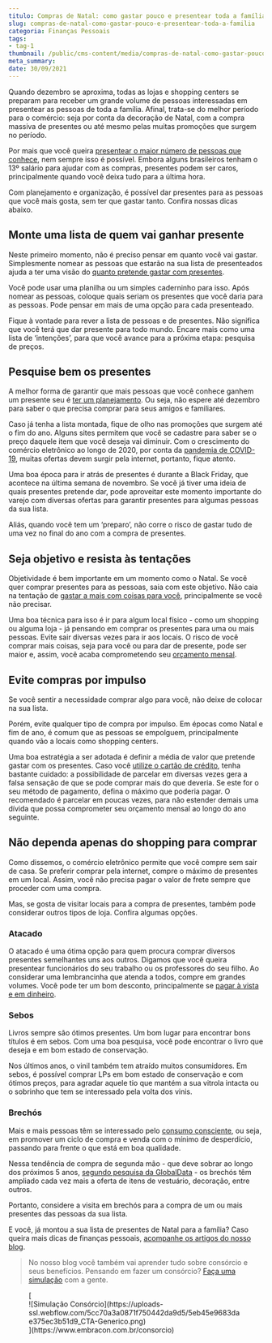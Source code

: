 ```yaml
---
titulo: Compras de Natal: como gastar pouco e presentear toda a família?
slug: compras-de-natal-como-gastar-pouco-e-presentear-toda-a-familia
categoria: Finanças Pessoais
tags:
- tag-1
thumbnail: /public/cms-content/media/compras-de-natal-como-gastar-pouco-e-presentear-toda-a-familia.jpg
meta_summary: 
date: 30/09/2021
---
```

Quando dezembro se aproxima, todas as lojas e shopping centers se preparam para receber um grande volume de pessoas interessadas em presentear as pessoas de toda a família. Afinal, trata-se do melhor período para o comércio: seja por conta da decoração de Natal, com a compra massiva de presentes ou até mesmo pelas muitas promoções que surgem no período.

Por mais que você queira [presentear o maior número de pessoas que conhece](https://www.embracon.com.br/blog/5-dicas-de-presentes-de-formatura-para-os-filhos), nem sempre isso é possível. Embora alguns brasileiros tenham o 13º salário para ajudar com as compras, presentes podem ser caros, principalmente quando você deixa tudo para a última hora.

Com planejamento e organização, é possível dar presentes para as pessoas que você mais gosta, sem ter que gastar tanto. Confira nossas dicas abaixo.

Monte uma lista de quem vai ganhar presente
-------------------------------------------

Neste primeiro momento, não é preciso pensar em quanto você vai gastar. Simplesmente nomear as pessoas que estarão na sua lista de presenteados ajuda a ter uma visão do [quanto pretende gastar com presentes](https://www.embracon.com.br/blog/planejamento-financeiro-um-guia-para-as-financas-nao-sairem-de-controle).

Você pode usar uma planilha ou um simples caderninho para isso. Após nomear as pessoas, coloque quais seriam os presentes que você daria para as pessoas. Pode pensar em mais de uma opção para cada presenteado.

Fique à vontade para rever a lista de pessoas e de presentes. Não significa que você terá que dar presente para todo mundo. Encare mais como uma lista de ‘intenções’, para que você avance para a próxima etapa: pesquisa de preços.

Pesquise bem os presentes
-------------------------

A melhor forma de garantir que mais pessoas que você conhece ganhem um presente seu é [ter um planejamento](https://www.embracon.com.br/blog/planeje-sua-vida-financeira-e-fique-sempre-no-azul). Ou seja, não espere até dezembro para saber o que precisa comprar para seus amigos e familiares.

Caso já tenha a lista montada, fique de olho nas promoções que surgem até o fim do ano. Alguns sites permitem que você se cadastre para saber se o preço daquele item que você deseja vai diminuir. Com o crescimento do comércio eletrônico ao longo de 2020, por conta da [pandemia de COVID-19](https://www.embracon.com.br/blog/habitos-de-consumo-antes-durante-e-pos-pandemia), muitas ofertas devem surgir pela internet, portanto, fique atento.

Uma boa época para ir atrás de presentes é durante a Black Friday, que acontece na última semana de novembro. Se você já tiver uma ideia de quais presentes pretende dar, pode aproveitar este momento importante do varejo com diversas ofertas para garantir presentes para algumas pessoas da sua lista.

Aliás, quando você tem um ‘preparo’, não corre o risco de gastar tudo de uma vez no final do ano com a compra de presentes.

Seja objetivo e resista às tentações
------------------------------------

Objetividade é bem importante em um momento como o Natal. Se você quer comprar presentes para as pessoas, saia com este objetivo. Não caia na tentação de [gastar a mais com coisas para você](https://www.embracon.com.br/blog/7-dicas-para-comecar-a-sua-organizacao-financeira), principalmente se você não precisar.

Uma boa técnica para isso é ir para algum local físico - como um shopping ou alguma loja - já pensando em comprar os presentes para uma ou mais pessoas. Evite sair diversas vezes para ir aos locais. O risco de você comprar mais coisas, seja para você ou para dar de presente, pode ser maior e, assim, você acaba comprometendo seu [orçamento mensal](https://www.embracon.com.br/blog/5-erros-que-voce-deve-evitar-para-conseguir-economizar-dinheiro).

Evite compras por impulso
-------------------------

Se você sentir a necessidade comprar algo para você, não deixe de colocar na sua lista.

Porém, evite qualquer tipo de compra por impulso. Em épocas como Natal e fim de ano, é comum que as pessoas se empolguem, principalmente quando vão a locais como shopping centers.

Uma boa estratégia a ser adotada é definir a média de valor que pretende gastar com os presentes. Caso você [utilize o cartão de crédito](https://www.embracon.com.br/blog/divida-de-cartao-de-credito-como-sair-dela-e-nao-entrar-mais), tenha bastante cuidado: a possibilidade de parcelar em diversas vezes gera a falsa sensação de que se pode comprar mais do que deveria. Se este for o seu método de pagamento, defina o máximo que poderia pagar. O recomendado é parcelar em poucas vezes, para não estender demais uma dívida que possa comprometer seu orçamento mensal ao longo do ano seguinte.

Não dependa apenas do shopping para comprar
-------------------------------------------

Como dissemos, o comércio eletrônico permite que você compre sem sair de casa. Se preferir comprar pela internet, compre o máximo de presentes em um local. Assim, você não precisa pagar o valor de frete sempre que proceder com uma compra.

Mas, se gosta de visitar locais para a compra de presentes, também pode considerar outros tipos de loja. Confira algumas opções.

### Atacado

O atacado é uma ótima opção para quem procura comprar diversos presentes semelhantes uns aos outros. Digamos que você queira presentear funcionários do seu trabalho ou os professores do seu filho. Ao considerar uma lembrancinha que atenda a todos, compre em grandes volumes. Você pode ter um bom desconto, principalmente se [pagar à vista e em dinheiro](https://www.embracon.com.br/blog/saiba-quais-sao-os-pontos-positivos-e-negativos-de-pagar-a-vista-e-parcelado).

### Sebos

Livros sempre são ótimos presentes. Um bom lugar para encontrar bons títulos é em sebos. Com uma boa pesquisa, você pode encontrar o livro que deseja e em bom estado de conservação.

Nos últimos anos, o vinil também tem atraído muitos consumidores. Em sebos, é possível comprar LPs em bom estado de conservação e com ótimos preços, para agradar aquele tio que mantém a sua vitrola intacta ou o sobrinho que tem se interessado pela volta dos vinis.

### Brechós

Mais e mais pessoas têm se interessado pelo [consumo consciente](https://www.embracon.com.br/blog/conheca-o-consumo-consciente-e-saiba-por-que-ele-faz-bem-para-o-seu-bolso), ou seja, em promover um ciclo de compra e venda com o mínimo de desperdício, passando para frente o que está em boa qualidade.

Nessa tendência de compra de segunda mão - que deve sobrar ao longo dos próximos 5 anos, [segundo pesquisa da GlobalData](https://www.metropoles.com/materias-especiais/brechos-viram-tendencia-impulsionados-por-vendas-diretas) - os brechós têm ampliado cada vez mais a oferta de itens de vestuário, decoração, entre outros.

Portanto, considere a visita em brechós para a compra de um ou mais presentes das pessoas da sua lista.

E você, já montou a sua lista de presentes de Natal para a família? Caso queira mais dicas de finanças pessoais, [acompanhe os artigos do nosso blog](https://www.embracon.com.br/category/financas-pessoais).

> No nosso blog você também vai aprender tudo sobre consórcio e seus benefícios. Pensando em fazer um consórcio? [Faça uma simulação](https://www.embracon.com.br/consorcio) com a gente.

<figure class="w-richtext-figure-type-image w-richtext-align-center">[<div>![Simulação Consórcio](https://uploads-ssl.webflow.com/5cc70a3a0871f750442da9d5/5eb45e9683dae375ec3b51d9_CTA-Generico.png)</div>](https://www.embracon.com.br/consorcio)</figure>‍
